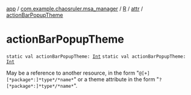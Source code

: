 [app](../../../index.md) / [com.example.chaosruler.msa_manager](../../index.md) / [R](../index.md) / [attr](index.md) / [actionBarPopupTheme](.)

# actionBarPopupTheme

`static val actionBarPopupTheme: `[`Int`](https://kotlinlang.org/api/latest/jvm/stdlib/kotlin/-int/index.html)
`static val actionBarPopupTheme: `[`Int`](https://kotlinlang.org/api/latest/jvm/stdlib/kotlin/-int/index.html)

May be a reference to another resource, in the form "`@[+][*package*:]*type*/*name*`" or a theme attribute in the form "`?[*package*:]*type*/*name*`".

